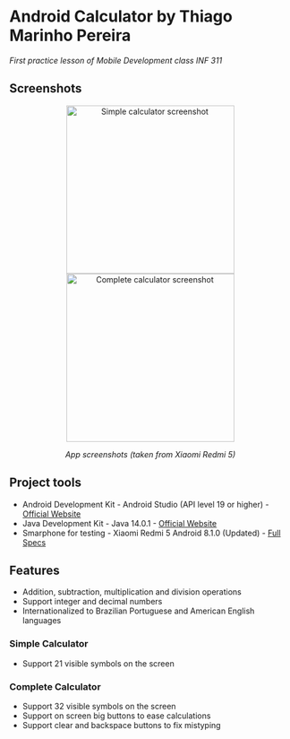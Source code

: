 # Android Calculator by Thiago Marinho Pereira

*First practice lesson of Mobile Development class INF 311*

## Screenshots

<p align="center" width="100%">
	<img src="https://rb.gy/ymru3o" width="300px" height="auto" alt="Simple calculator screenshot" />
	<img src="https://rb.gy/f2y90c" width="300px" height="auto" alt="Complete calculator screenshot" />
</p>
<p align="center" width="100%">
	<i>App screenshots (taken from Xiaomi Redmi 5)</i>
</p>

## Project tools

* Android Development Kit - Android Studio (API level 19 or higher) - [Official Website](https://developer.android.com/studio)
* Java Development Kit - Java 14.0.1 - [Official Website](https://www.oracle.com/java/technologies/javase-downloads.html)
* Smarphone for testing - Xiaomi Redmi 5 Android 8.1.0 (Updated) - [Full Specs](https://www.gsmarena.com/xiaomi_redmi_5-8768.php)

## Features

* Addition, subtraction, multiplication and division operations
* Support integer and decimal numbers
* Internationalized to Brazilian Portuguese and American English languages

### Simple Calculator

* Support 21 visible symbols on the screen

### Complete Calculator

* Support 32 visible symbols on the screen
* Support on screen big buttons to ease calculations
* Support clear and backspace buttons to fix mistyping

